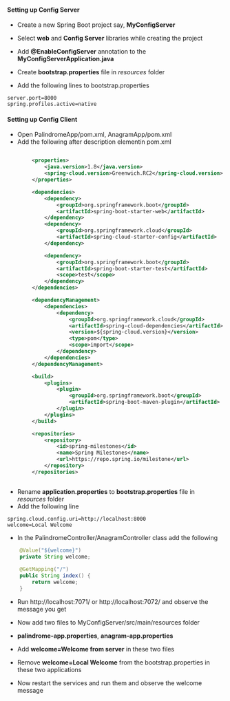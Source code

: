 #### Setting up Config Server

* Create a new Spring Boot project say, **MyConfigServer**
* Select **web** and **Config Server** libraries while creating the project
* Add **@EnableConfigServer** annotation to the **MyConfigServerApplication.java**

* Create **bootstrap.properties** file in *resources* folder
* Add the following lines to bootstrap.properties

```
server.port=8000
spring.profiles.active=native
```



#### Setting up Config Client

* Open PalindromeApp/pom.xml, AnagramApp/pom.xml
* Add the following after description elementin pom.xml

```xml

		<properties>
			<java.version>1.8</java.version>
			<spring-cloud.version>Greenwich.RC2</spring-cloud.version>
		</properties>

		<dependencies>
			<dependency>
				<groupId>org.springframework.boot</groupId>
				<artifactId>spring-boot-starter-web</artifactId>
			</dependency>
			<dependency>
				<groupId>org.springframework.cloud</groupId>
				<artifactId>spring-cloud-starter-config</artifactId>
			</dependency>

			<dependency>
				<groupId>org.springframework.boot</groupId>
				<artifactId>spring-boot-starter-test</artifactId>
				<scope>test</scope>
			</dependency>
		</dependencies>

		<dependencyManagement>
			<dependencies>
				<dependency>
					<groupId>org.springframework.cloud</groupId>
					<artifactId>spring-cloud-dependencies</artifactId>
					<version>${spring-cloud.version}</version>
					<type>pom</type>
					<scope>import</scope>
				</dependency>
			</dependencies>
		</dependencyManagement>

		<build>
			<plugins>
				<plugin>
					<groupId>org.springframework.boot</groupId>
					<artifactId>spring-boot-maven-plugin</artifactId>
				</plugin>
			</plugins>
		</build>

		<repositories>
			<repository>
				<id>spring-milestones</id>
				<name>Spring Milestones</name>
				<url>https://repo.spring.io/milestone</url>
			</repository>
		</repositories>
		
```

* Rename **application.properties** to **bootstrap.properties** file in *resources* folder
* Add the following line

```
spring.cloud.config.uri=http://localhost:8000
welcome=Local Welcome 
```

* In the PalindromeController/AnagramController class add the following

```java
	@Value("${welcome}")
	private String welcome;
	
	@GetMapping("/")
	public String index() {
		return welcome;
	}
```

* Run http://localhost:7071/ or http://localhost:7072/  and observe the message you get

* Now add two files to MyConfigServer/src/main/resources folder
* **palindrome-app.properties**, **anagram-app.properties**
* Add **welcome=Welcome from server** in these two files
* Remove  **welcome=Local Welcome** from the bootstrap.properties in these two applications

* Now restart the services and run them and observe the welcome message 


